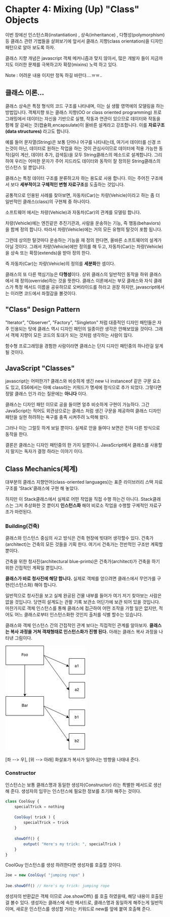 # Chapter 4: Mixing (Up) "Class" Objects

  이번 장에선 인스턴스화(instantiation) , 상속(inheritance) , 다형성(polymorphism) 등 클래스 관련 기법들을 살펴보기에 앞서서
  클래스 지향(class orientation)을 디자인 패턴으로 알아 보도록 하자.

  클래스 지향 개념은 javascript 객체 메커니즘과 맞지 않아서, 많은 개발자 들이 지금까지도 이러한 문제를 극복하고자 확장(mixins) 노력 하고 있다.

  Note : 어려운 내용 이지만 정독 하길 바란다....ㅠㅠ..

## 클래스 이론...

클래스 상속은 특정 형식의 코드 구조를 나타내며, 이는 실 생활 영역에의 모델링을 하는 방법입니다.
객체지향 또는 클래스 지향(OO or class oriented programming) 프로그래밍에서 데이터는 자신을 기반으로 실행, 작동과 연관이 있으므로
데이터와 작동을 함께 잘 감싸는 것(캡슐화,encapsulate)이 올바른 설계라고 강조합니다.
이를 **자료구조(data structures)** 라고도 합니다.  

예를 들어 문자열(String)은 보통 단어나 어구를 나타내는데, 여기서 데이터를 신경 쓰는것이 아닌, 데이터로 원하는 작업을 하는 것이 관심사이므로
데이터에 적용 가능한 동작(길이 계산, 데이터 추가, 검색등)을 모두 String클래스의 메소드로 설계합니다.
그리하여 우리는 어떠한 문자가 주어 지드라도 데이터와 동작이 잘 정의된 String클래스의 인스턴스 일 뿐입니다.

클래스는 특정 데이터 구조를 분류하고자 하는 용도로 사용 합니다.
이는 주어진 구조에서 보다 **세부적이고 구체적인 변형 자료구조**를 도출하는 것입니다.

공통적으로 인용된 사례를 찾아보면, 자동차(Car)는 차량(Vehicle)이라고 하는 좀 더 일반적인 클래스(class)의 구현체 중 하나이다.

소프트웨어 에서는 차량(Vehicle)과 자동차(Car)의 관계를 모델링 합니다.

차량(Vehicle)에는 엔진같은 추진기관과, 사람을 운송하는 기능, 즉 행동(behaviors)을 함께 정의 합니다.
따라서 차량(Vehicle)에는 거의 모든 유형의 탈것이 포함 됩니다.

그런데 상의한 탈것마다 운송하는 기능을 재 정의 한다면, 올바른 소프트웨어의 설계가 아닐 것이다.
그래서 차량(Vehicle)에만 정의를 해 두고, 자동차(Car)는 차량(Vehicle)을 상속 또는 확장(extends)을 받아 정의 한다.

즉 자동차(Car)는 차량(Vehicle)의 정의를 **세분화**한 셈이다.

클래스의 또 다른 핵심기능은 **다형성**이다.
상위 클래스의 일반적인 동작을 하위 클래스에서 재 정의(override)하는 것을 뜻한다.
클래스 이론에서는 부모 클래스와 자식 클래스가 특정 메서드 이름을 공유하므로 오버라이드를 하라고 권장 하지만, javascript에서는 이러면 코드에서 좌절감을 볼것이다.

## "Class" Design Pattern

"Iterator", "Observer", "Factory", "Singleton" 처럼 대중적인 디자인 패턴들은 자주 인용되는 탓에 클래스 역시 디자인 패턴의 일종이란 생각은 안해보았을 것이다.
그래서 객체 지향이 모든 코드의 토대가 되는 것처럼 생각하는 사람이 많다.

함수형 프로그래밍을 경험한 사람이라면 클래스는 단지 디자인 패턴중의 하나란걸 알게 될 것이다.

## JavaScript "Classes"

javascript는 어떠한가? 클래스와 비슷하게 생긴 new 나 instanceof 같은 구문 요소도 있고, ES6에서는 아예 class라는 키워드가 명세에 정식으로 추가 되었다.
그렇다면 정말 클래스 인가 라는 질문에는 **아니다** 이다.

클래스는 디자인 패턴 이므로 공을 들이면 얼추 비슷하게 구현이 가능하다.
그간 JavaScript는 적어도 외관상으로는 클래스 처럼 생긴 구문을 제공하여 클래스 디자인 패턴을 실현 하려하는 욕구를 충족 시켜주려 노력해 왔다.

그러나 이는 그럴듯 하게 보일 뿐이다.
실제로 안을 들여다 보면은 전혀 다른 방식으로 동작을 한다.

결론은 클래스는 디자인 패턴중의 한 가지 일뿐이니. JavaScript에서 클래스를 사용할지 말지는 독자가 결정 하라는 이야기 이다.


## Class Mechanics(체계)

대부분의 클레스 지향언어(class-oriented languages)는 표준 라이브러리 스택 자료구조를 'Stack'클래스에 구현 해 놓았다.

하지만 이 Stack클래스에서 실제로 어떤 작업을 직접 수행 하는건 아니다.
Stack클래스는 그저 추상화한 것 뿐이지 **인스턴스화** 해야 비로소 작업을 수행할 구제적인 자료구조가 마련된다.

### Building(건축)

클래스와 인스턴스 중심의 사고 방식은 건축 현장에 빗대어 생각할수 있다.
건축가(architect)는 건축의 모든 것들을 기획 한다.
여기서 건축가는 전반적인 구조만 계획할 뿐이다.

건축을 위한 청사진(architectural blue-prints)은 건축가(architect)가 건축을 하기 위한 간접적인 계획일 뿐입니다.

**클래스가 바로 청사진에 해당 합니다.** 실제로 객체를 얻으려면 클래스에서 무언가를 구현(인스턴스화) 해야 합니다.

일반적으로 청사진을 보고 실제 완공된 건물 내부를 들어가 여기 저기 찾아보는 사람은 없을 것입니다.
당연히 설계도는 관활 기록 보관소 어딘가에 보관 되어 있을 것입니다.
마찬가지로 객체 인스턴스를 통해 클래스에 접근하여 어떤 조작을 가할 일은 없지만, 적어도 어느 클래스로부터 인스턴스화한 것인지 출처를 식별 할수는 있습니다.

클래스와 객체 인스턴스 간의 간접적인 관계 보다는 직접적인 관계를 알아보자. **클래스는 복사 과정을 거쳐 객채형태로 인스턴스화가 진행 된다.**
아래는 클래스 복사 과정을 나타낸 그림이다.

![](assets/4-1.png)

[좌 --> 우], [위 --> 아래] 화살표가 복사가 일어나는 방향을 나태내 준다.


### Constructor

인스턴스는 보통 클래스명과 동일한 생성자(Constructor) 라는 특별한 메서드로 생선해 준다.
생성자의 임무는 인스턴스에 필요한 정보를 초기화 해주는 것이다.

```javascript
class CoolGuy {
    specialTrick = nothing

    CoolGuy( trick ) {
        specialTrick = trick
    }

    showOff() {
        output( "Here's my trick: ", specialTrick )
    }
}
```
CoolGuy 인스턴스를 생성 하려한다면 생성자를 호출할 것이다.

```javascript
Joe = new CoolGuy( "jumping rope" )

Joe.showOff() // Here's my trick: jumping rope
```

생성자의 반환값은 객체 이므로 Joe.showOff() 를 호출 하였을때, 해당 내용이 호출된걸 볼수 있다.
생성자는 클래스에 속한 메서드로, 클래스명과 동일하게 해주는게 일반적이며, 새로운 인스턴스를 생성할 거라는 키워드로 new를 앞에 붙여 호출해 준다.
